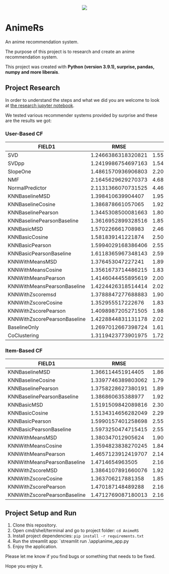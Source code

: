 <p align="center">
   <img src="https://img.shields.io/badge/-Collage%20Project-informational" />
</p>

# AnimeRs

An anime recommendation system.

The purpose of this project is to research and create an anime recommendation system.

This project was created with **Python (version 3.9.1), surprise, pandas, numpy and more liberais**.

## Project Research

In order to understand the steps and what we did you are welcome to look at [the research jupyter notebook](https://github.com/leorrose/AnimeRS/blob/main/research_notebook.ipynb).

We tested various recommender systems provided by surprise and these are the results we got:

### **User-Based CF**

|FIELD1            |RMSE              |MSE               |MAE               |P@5                |R@5               |F1@5              |P@10               |R@10               |F1@10              |P@15               |R@15               |F1@15              |
|------------------|------------------|------------------|------------------|-------------------|------------------|------------------|-------------------|-------------------|-------------------|-------------------|-------------------|-------------------|
|SVD               |1.2466386318320821|1.5541687172779728|0.950649059275635 |0.821792547358859  |0.808167171644359 |0.8149213634198587|0.8202514385582871 |0.8309929909023989 |0.825583949469362  |0.8211466638160235 |0.8337652391649222 |0.8274009774577031 |
|SVDpp             |1.2419986754697163|1.5425765662960005|0.9450240682058786|0.8188678971128791 |0.7896043125358151|0.8039678745549546|0.8152670698321598 |0.8081014340360854 |0.8116670840928523 |0.8148952263938591 |0.8093891685768118 |0.8121295942674633 |
|SlopeOne          |1.4861570936906803|2.2087201120432405|1.1357538191970875|0.7711254526309709 |0.6837134210019202|0.7247915038745656|0.7695408164097652 |0.6966650348950609 |0.7312889080782549 |0.7745419734419228 |0.7013057648417959 |0.7361012749040896 |
|NMF               |2.1645629629270373|4.685525752648781 |1.8700458723769624|0.2816920600486546 |0.14119405854817188|0.1881016258888802|0.2857974991324242 |0.14254297881599048|0.19020809749813983|0.28034197512918746|0.14092628541548033|0.18755996120225144|
|NormalPredictor   |2.1131366070731525|4.465417596127226 |1.6771977769884412|0.7375367312463046 |0.6174220626313723|0.6721390670385622|0.739920385880311  |0.6281192491352906 |0.6794482920849733 |0.7365212868783232 |0.6249930021652182 |0.6761879041065313 |
|KNNBaselineMSD    |1.398410639904407 |1.9555830380571853|1.0669036306056126|0.8171542147591098 |0.7751485069053153|0.7955949747818974|0.8163007742846782 |0.7942681525203055 |0.8051321513697616 |0.8118771257566572 |0.7903858584239758 |0.8009848818709067 |
|KNNBaselineCosine |1.386878661057065 |1.9236409011799906|1.0594412499370167|0.8213979689887809 |0.784533543361471 |0.8025400900390129|0.8163545535545742 |0.7993945680685116 |0.807783132725163  |0.8158383892107871 |0.7992079190989674 |0.8074369434899701 |
|KNNBaselinePearson|1.3445308500081663|1.8078154533494963|1.0233890437557627|0.8259557346454507 |0.8281990254116209|0.8270710550263767|0.8243993866619018 |0.851271467746311  |0.8376190210853552 |0.8221058734399913 |0.8528147820224973 |0.8371786049786873 |
|KNNBaselinePearsonBaseline|1.3616952899328516|1.8542541675921698|1.0384156709120755|0.825437492764036  |0.8245241125371615|0.8249770259766642|0.8231621627433938 |0.8475920311643785 |0.8351967082933334 |0.822986733095186  |0.8474065493728853 |0.8350150557512332 |
|KNNBasicMSD       |1.570226661708983 |2.465623090366103 |1.1971474624994771|0.8124311320861954 |0.7924152038858621|0.8022951900471206|0.8080096162851834 |0.8103188783128166 |0.8091608679006222 |0.8084163159741713 |0.8117116809127282 |0.8100590349801697 |
|KNNBasicCosine    |1.581839141221874 |2.5023280170790505|1.2120829685526158|0.8141367446391025 |0.8046185243353452|0.8093420770200057|0.8096978987086647 |0.8207100773283991 |0.8151603787070405 |0.8107416695599371 |0.8231951103025006 |0.8169167384814318 |
|KNNBasicPearson   |1.5994029168386406|2.558155128783915 |1.2471166570806367|0.8117581540273585 |0.8852442240077742|0.8469085081555134|0.8124881607018233 |0.9248683691654985 |0.8650416377591007 |0.8120686249394726 |0.9252763600323091 |0.8649827110232462 |
|KNNBasicPearsonBaseline|1.6118365967348143|2.598034123999734 |1.2509494202488667|0.8114238388206948 |0.8773810968790097|0.8431121630087256|0.8113745437872941 |0.9127279136565372 |0.8590713949002545 |0.8112168145381808 |0.9158684707572963 |0.860370022257935  |
|KNNWithMeansMSD   |1.376453047227241 |1.894667290359105 |1.0475985960340817|0.7865885917154793 |0.7356529738828108|0.7602675608077976|0.7861160809941485 |0.7546904741711472 |0.7700824793833444 |0.7880956463052174 |0.7583328079565457 |0.7729274050921704 |
|KNNWithMeansCosine|1.3561673714486215|1.8392448162706831|1.0302110753122853|0.7868170989385913 |0.7383283602817778|0.7617972176531568|0.7864747253960043 |0.7576139898176156 |0.7717712985507573 |0.7864292583108007 |0.7579462791383904 |0.7719195333126818 |
|KNNWithMeansPearson|1.4146044455895619|2.001223608355999 |1.0791284426360759|0.7332763404138787 |0.7558542432040236|0.7443936057240416|0.7348916010729349 |0.7882336547052388 |0.7606223266338507 |0.7326515365412436 |0.7867882071401107 |0.7587541225505358 |
|KNNWithMeansPearsonBaseline|1.4224426318514414|2.023367706554281 |1.0853174245214858|0.7363541324899715 |0.7519017437297745|0.7440450086421799|0.7394133375149993 |0.7817954082195213 |0.7600109211383559 |0.7389174718046624 |0.7833449643030551 |0.7604816730644768 |
|KNNWithZscoremsd  |1.3788847277688883|1.9013516752608104|1.0375657830050327|0.7921137744554245 |0.7449251214848664|0.7677921857833014|0.7883159578134012 |0.7619380637345282 |0.7748966483925355 |0.7905639635792684 |0.7632982633959184 |0.7766838494996915 |
|KNNWithZscoreCosine|1.352955517222676 |1.8305378661693155|1.0190715209106491|0.7946934955949703 |0.7509185907514219|0.772185274711921 |0.791687924868308  |0.7701273671846678 |0.7807570910473473 |0.7924395119312745 |0.7711690177658201 |0.7816573713920851 |
|KNNWithZscorePearson|1.4098987205271505|1.9878695963100115|1.0726010605731058|0.7374811976478353 |0.7585981809304221|0.7478885789975193|0.7366826984480097 |0.7878881304442884 |0.76142295116784   |0.7379844380474031 |0.7906789186941766 |0.7634223713777277 |
|KNNWithZscorePearsonBaseline|1.4228844831131178|2.0247620146889576|1.0821061690189422|0.7405915063529038 |0.7555352981583681|0.7479852870872525|0.7381589224019051 |0.7821479671304233 |0.7595145685006843 |0.741012069427383  |0.7859562669903765 |0.7628183284143244 |
|BaselineOnly      |1.2697012667398724|1.6122320696174615|0.9706569670311722|0.8316958274575785 |0.8497705980038063|0.8406298156194699|0.8277099915973795 |0.8740569539130549 |0.8502486766687344 |0.8291474330794177 |0.8775098014798093 |0.8526399924974705 |
|CoClustering      |1.3119423773901975|1.721237844144515 |1.0056872223575495|0.7875553740390717 |0.7334627225108244|0.7595422081721466|0.7851123516262807 |0.7504443552865302 |0.7673850086073116 |0.7865566256587904 |0.7499012241636025 |0.7677822075326837 |

### **Item-Based CF**

|FIELD1            |RMSE              |MSE               |MAE               |P@5                |R@5               |F1@5              |P@10               |R@10               |F1@10              |P@15               |R@15               |F1@15              |
|------------------|------------------|------------------|------------------|-------------------|------------------|------------------|-------------------|-------------------|-------------------|-------------------|-------------------|-------------------|
|KNNBaselineMSD    |1.366114451914405 |1.8662905047067233|1.0257180408478177|0.7911738379366676 |0.7479011157196619|0.7689264649192715|0.7932282044303103 |0.7726453129628611 |0.782799873244865  |0.7906179767031234 |0.7716868301478375 |0.7810342036265258 |
|KNNBaselineCosine |1.3397746389803062|1.7950521899277543|1.0097669586993985|0.794138035661082  |0.7546255412856192|0.7738750848667941|0.7911257697459891 |0.7752056746618489 |0.7830821348612798 |0.7916984962993456 |0.778282711811469  |0.7849316140634988 |
|KNNBaselinePearson|1.3758228627380191|1.8929320360234236|1.0384445362185366|0.8132247576673691 |0.7934769400866921|0.8032265837483223|0.8108722547278573 |0.8166140099149976 |0.8137310512850953 |0.8086616513336364 |0.8139115408103039 |0.8112759912577345 |
|KNNBaselinePearsonBaseline|1.386860635388977 |1.9233982715905313|1.046915727726262 |0.8112177583992247 |0.7874842924836998|0.7991708171015098|0.8088514391469219 |0.8099789657775173 |0.8094123689997144 |0.8080195476710011 |0.8088802968932496 |0.8084494386625802 |
|KNNBasicMSD       |1.5191509842089816|2.3078984808159335|1.1412651801346463|0.7793433889853508 |0.7754117231052828|0.7773687037854964|0.777907562105646  |0.8030328664694979 |0.7902685913298021 |0.7773839703402249 |0.80362004143658   |0.7902809879917424 |
|KNNBasicCosine    |1.5134314656282049|2.290576422979273 |1.1397030621147017|0.7762801739094788 |0.7841397632377504|0.7801870414483421|0.7759986581933109 |0.8145435330097224 |0.7948018305129685 |0.7732959133553675 |0.8124149618519209 |0.7923727314009733 |
|KNNBasicPearson   |1.5990157401258698|2.5569075530003356|1.2199980848819532|0.8023331017173154 |0.851085663209739 |0.8259885664561842|0.8009415053660452 |0.8850575713925745 |0.8409000483868375 |0.8023692587754983 |0.8872280120293015 |0.8426665197581087 |
|KNNBasicPearsonBaseline|1.5973250474715415|2.551466349317195 |1.2153278186596963|0.7995458743748439 |0.838214207332444 |0.8184217897406274|0.7984467434115674 |0.8712288806584689 |0.8332506736072359 |0.7989812221907979 |0.8723801403450974 |0.8340664847718854 |
|KNNWithMeansMSD   |1.380347012905624 |1.9054472065287456|1.0405027798249855|0.7955981611089108 |0.7322596738904392|0.76261327000769  |0.7942880637489266 |0.7504615010419483 |0.7717492140055853 |0.7931249973563246 |0.7495914461847579 |0.7707412926465141 |
|KNNWithMeansCosine|1.3594823838270245|1.848220424925835 |1.0237033415064871|0.7939217346487165 |0.7339986797423164|0.7627837739418555|0.7969194219707465 |0.7556374574069008 |0.7757293553417887 |0.7952090090469575 |0.756577327821164  |0.7754092842542168 |
|KNNWithMeansPearson|1.4657123912419707|2.148362961025515 |1.1143662829060104|0.8094619961492207 |0.7645702427018006|0.7863739291490991|0.8069140431680175 |0.7817931565415921 |0.7941517595038096 |0.8066891604571055 |0.7831192898349129 |0.7947255274658315 |
|KNNWithMeansPearsonBaseline|1.4714654963505   |2.1652715050911544|1.1159821063439488|0.8046454807449989 |0.7536467103000125|0.7783067073893994|0.808045623453788  |0.7772407764552491 |0.7923427572339874 |0.8047599828915931 |0.775829065773746  |0.7900270966188045 |
|KNNWithZscoreMSD  |1.3864107891660076|1.9222261325140333|1.0434072591502743|0.7988502579149921 |0.7353745582614113|0.7657971379550664|0.7998479030705653 |0.7576271392441782 |0.7781605035271177 |0.7985407981113094 |0.7565247315134348 |0.7769625803765955 |
|KNNWithZscoreCosine|1.363706217881358 |1.8597661579971827|1.026363650331644 |0.8008319650322925 |0.741780819442555 |0.770173023673313 |0.8003679684938072 |0.7628590860032153 |0.7811587045904054 |0.7997159271949327 |0.7615371597800603 |0.7801574466707192 |
|KNNWithZscorePearson|1.470187148489288 |2.1614606542538524|1.1178063051120215|0.8082858259995653 |0.7654649706673161|0.7862886986048343|0.8095214784355148 |0.7847982393158663 |0.7969660351420036 |0.8086023907009723 |0.7856409630683181 |0.7969547888513718 |
|KNNWithZscorePearsonBaseline|1.4712769087180013|2.164661476220339 |1.1167613433425654|0.8081957303898509 |0.7637862095580561|0.7853608757943151|0.8064547414106873 |0.7786464701717015 |0.7923042075702783 |0.8063728267599609 |0.7794109575176488 |0.7926612652211737 |

## Project Setup and Run

1. Clone this repository.
2. Open cmd/shell/terminal and go to project folder: `cd AnimeRS`
3. Install project dependencies: `pip install -r requirements.txt`
4. Run the streamlit app: `streamlit run .\app\anime_app.py
5. Enjoy the application.

Please let me know if you find bugs or something that needs to be fixed.

Hope you enjoy it.
